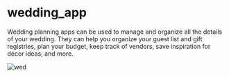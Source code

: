 # wedding_app
Wedding planning apps can be used to manage and organize all the details of your wedding. They can help you organize your guest list and gift registries, plan your budget, keep track of vendors, save inspiration for décor ideas, and more.

![wed](https://user-images.githubusercontent.com/52564533/109422378-d6b0b300-7a0d-11eb-8163-f22e01f4fb5a.png)

